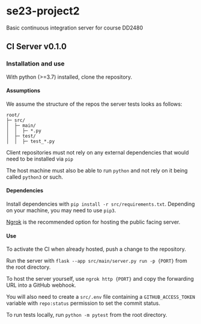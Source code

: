 # se23-project2
Basic continuous integration server for course DD2480

## CI Server v0.1.0

### Installation and use

With python (>=3.7) installed, clone the repository. 

#### Assumptions

We assume the structure of the repos the server tests looks as follows:

```
root/
├─ src/
│  ├─ main/
│  │  ├─ *.py
│  ├─ test/
│  │  ├─ test_*.py
```

Client repositories must not rely on any external dependencies that would need to be installed via `pip`

The host machine must also be able to run `python` and not rely on it being called `python3` or such.

#### Dependencies

Install dependencies with `pip install -r src/requirements.txt`.
Depending on your machine, you may need to use `pip3`.

[Ngrok](https://ngrok.com/) is the recommended option for hosting the public facing server.

#### Use

To activate the CI when already hosted, push a change to the repository.

Run the server with `flask --app src/main/server.py run -p {PORT}` from the root directory.

To host the server yourself, use `ngrok http {PORT}` and copy the forwarding URL into a GitHub webhook.

You will also need to create a `src/.env` file containing a `GITHUB_ACCESS_TOKEN` variable with `repo:status` permission to set the commit status.

To run tests locally, run `python -m pytest` from the root directory.
